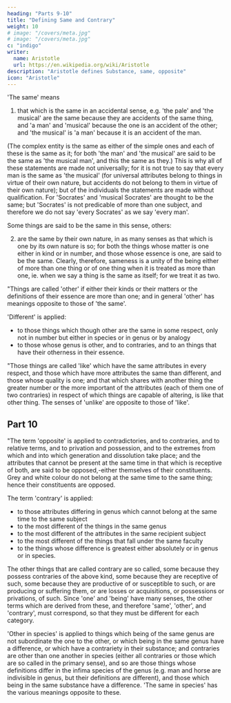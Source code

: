 ```yaml
---
heading: "Parts 9-10"
title: "Defining Same and Contrary"
weight: 10
# image: "/covers/meta.jpg"
# image: "/covers/meta.jpg"
c: "indigo"
writer:
  name: Aristotle 
  url: https://en.wikipedia.org/wiki/Aristotle
description: "Aristotle defines Substance, same, opposite"
icon: "Aristotle"
---
```



'The same' means

1. that which is the same in an accidental sense, e.g. 'the pale' and 'the musical' are the same because they are accidents of the same thing, and 'a man' and 'musical' because the one is an accident of the other; and 'the musical' is 'a man' because it is an accident of the man. 

(The complex entity is the same as either of the simple ones and each of these is the same as it; for both 'the man' and 'the musical' are said to be the same as 'the musical man', and this the same as they.) This is why all of these statements are made not universally; for it is not true to say that every man is the same as 'the musical' (for universal attributes belong to things in virtue of their own nature, but accidents do not belong to them in virtue of their own nature); but of the individuals the statements are made without qualification. For 'Socrates' and 'musical Socrates' are thought to be the same; but 'Socrates' is not predicable of more than one subject, and therefore we do not say 'every Socrates' as we say 'every man'.

Some things are said to be the same in this sense, others:

2. are the same by their own nature, in as many senses as that which is one by its own nature is so; for both the things whose matter is one either in kind or in number, and those whose essence is one, are said to be the same. Clearly, therefore, sameness is a unity of the being either of more than one thing or of one thing when it is treated as more than one, ie. when we say a thing is the same as itself; for we treat it as two.

"Things are called 'other' if either their kinds or their matters or the definitions of their essence are more than one; and in general 'other' has meanings opposite to those of 'the same'.

'Different' is applied:
- to those things which though other are the same in some respect, only not in number but either in species or in genus or by analogy
- to those whose genus is other, and to contraries, and to an things that have their otherness in their essence.

"Those things are called 'like' which have the same attributes in every respect, and those which have more attributes the same than different, and those whose quality is one; and that which shares with another thing the greater number or the more important of the attributes (each of them one of two contraries) in respect of which things are capable of altering, is like that other thing. The senses of 'unlike' are opposite to those of 'like'.


## Part 10

"The term 'opposite' is applied to contradictories, and to contraries, and to relative terms, and to privation and possession, and to the extremes from which and into which generation and dissolution take place; and the attributes that cannot be present at the same time in that which is receptive of both, are said to be opposed,-either themselves of their constituents. Grey and white colour do not belong at the same time to the same thing; hence their constituents are opposed.

The term 'contrary' is applied:

- to those attributes differing in genus which cannot belong at the same time to the same subject
- to the most different of the things in the same genus
- to the most different of the attributes in the same recipient subject
- to the most different of the things that fall under the same faculty
- to the things whose difference is greatest either absolutely or in genus or in species. 

The other things that are called contrary are so called, some because they possess contraries of the above kind, some because they are receptive of such, some because they are productive of or susceptible to such, or are producing or suffering them, or are losses or acquisitions, or possessions or privations, of such. Since 'one' and 'being' have many senses, the other terms which are derived from these, and therefore 'same', 'other', and 'contrary', must correspond, so that they must be different for each category.

'Other in species' is applied to things which being of the same genus are not subordinate the one to the other, or which being in the same genus have a difference, or which have a contrariety in their substance; and contraries are other than one another in species (either all contraries or those which are so called in the primary sense), and so are those things whose definitions differ in the infima species of the genus (e.g. man and horse are indivisible in genus, but their definitions are different), and those which being in the same substance have a difference. 'The same in species' has the various meanings opposite to these.

